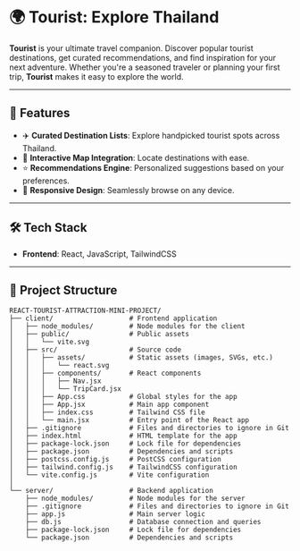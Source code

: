 # 🌍 Tourist: Explore Thailand

**Tourist** is your ultimate travel companion. Discover popular tourist destinations, get curated recommendations, and find inspiration for your next adventure. Whether you're a seasoned traveler or planning your first trip, **Tourist** makes it easy to explore the world.


---

## 🚀 Features

- ✈️ **Curated Destination Lists**: Explore handpicked tourist spots across Thailand.
- 📍 **Interactive Map Integration**: Locate destinations with ease.
- ⭐ **Recommendations Engine**: Personalized suggestions based on your preferences.
- 🌟 **Responsive Design**: Seamlessly browse on any device.

---

## 🛠️ Tech Stack

- **Frontend**: React, JavaScript, TailwindCSS

---

## 📂 Project Structure

```plaintext
REACT-TOURIST-ATTRACTION-MINI-PROJECT/
├── client/                   # Frontend application
│   ├── node_modules/         # Node modules for the client
│   ├── public/               # Public assets
│   │   └── vite.svg
│   ├── src/                  # Source code
│   │   ├── assets/           # Static assets (images, SVGs, etc.)
│   │   │   └── react.svg
│   │   ├── components/       # React components
│   │   │   ├── Nav.jsx
│   │   │   └── TripCard.jsx
│   │   ├── App.css           # Global styles for the app
│   │   ├── App.jsx           # Main app component
│   │   ├── index.css         # Tailwind CSS file
│   │   └── main.jsx          # Entry point of the React app
│   ├── .gitignore            # Files and directories to ignore in Git
│   ├── index.html            # HTML template for the app
│   ├── package-lock.json     # Lock file for dependencies
│   ├── package.json          # Dependencies and scripts
│   ├── postcss.config.js     # PostCSS configuration
│   ├── tailwind.config.js    # TailwindCSS configuration
│   └── vite.config.js        # Vite configuration
│
└── server/                   # Backend application
    ├── node_modules/         # Node modules for the server
    ├── .gitignore            # Files and directories to ignore in Git
    ├── app.js                # Main server logic
    ├── db.js                 # Database connection and queries
    ├── package-lock.json     # Lock file for dependencies
    └── package.json          # Dependencies and scripts
